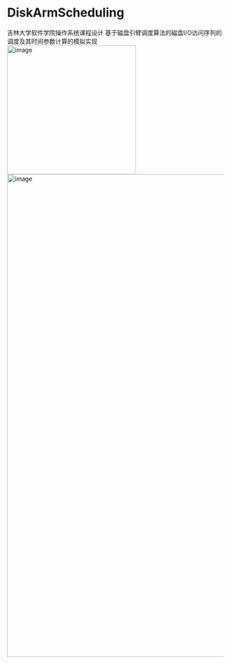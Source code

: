 # DiskArmScheduling
吉林大学软件学院操作系统课程设计 基于磁盘引臂调度算法的磁盘I/O访问序列的调度及其时间参数计算的模拟实现
<img width="299" alt="image" src="https://github.com/ZhaiYongpeng/DiskArmScheduling/assets/93757999/b482025a-01a7-4ed6-a37a-9aafcda5afa4">
<img width="1120" alt="image" src="https://github.com/ZhaiYongpeng/DiskArmScheduling/assets/93757999/d725a15b-fd60-4b9e-99df-0e2282f7e59f">
